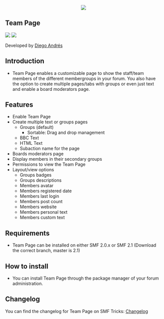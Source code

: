  <p align="center">
    <img src="https://smftricks.com/logos/logo.png">
 </p>

## Team Page
<img src="https://img.shields.io/badge/License-MPL 2.0-a05a3f?style=flat-square"> <img src="https://img.shields.io/badge/SMF-2.1-3f73a0?style=flat-square">

Developed by [Diego Andrés](https://github.com/DiegoAndresCortes)

## Introduction
* Team Page enables a customizable page to show the staff/team members of the different membergroups in your forum. You also have the option to create multiple pages/tabs with groups or even just text and enable a board moderators page.

## Features
- Enable Team Page
- Create multiple text or groups pages
  - Groups (default)
    - Sortable: Drag and drop management
  - BBC Text
  - HTML Text
  - Subaction name for the page
- Boards moderators page
- Display members in their secondary groups
- Permissions to view the Team Page
- Layout/view options
  - Groups badges
  - Groups descriptions
  - Members avatar
  - Members registered date
  - Members last login
  - Members post count
  - Members website
  - Members personal text
  - Members custom text

## Requirements
* Team Page can be installed on either SMF 2.0.x or SMF 2.1 (Download the correct branch, master is 2.1)

## How to install
* You can install Team Page through the package manager of your forum administration.

## Changelog
You can find the changelog for Team Page on SMF Tricks: [Changelog](https://smftricks.com/index.php?topic=2093.0)

